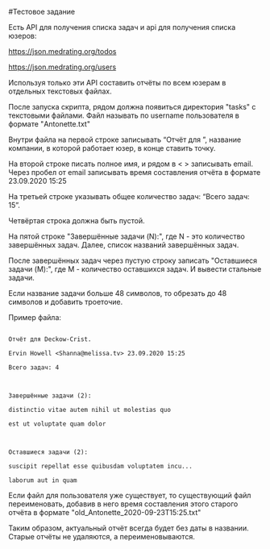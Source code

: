 #Тестовое задание

Есть API для получения списка задач и api для получения списка юзеров:

https://json.medrating.org/todos

https://json.medrating.org/users

Используя только эти API составить отчёты по всем юзерам в отдельных текстовых файлах.

 

После запуска скрипта, рядом должна появиться директория "tasks" с текстовыми файлами. Файл называть по username пользователя в формате "Antonette.txt"

Внутри файла на первой строке записывать “Отчёт для ”, название компании, в которой работает юзер, в конце ставить точку.

На второй строке писать полное имя, и рядом в < > записывать email. Через пробел от email записывать время составления отчёта в формате 23.09.2020 15:25

На третьей строке указывать общее количество задач: “Всего задач: 15”.

Четвёртая строка должна быть пустой.

На пятой строке "Завершённые задачи (N):", где N - это количество завершённых задач. Далее, список названий завершённых задач.

После завершённых задач через пустую строку записать "Оставшиеся задачи (M):", где M - количество оставшихся задач. И вывести стальные задачи.

Если название задачи больше 48 символов, то обрезать до 48 символов и добавить троеточие.

 

Пример файла:

```

Отчёт для Deckow-Crist.

Ervin Howell <Shanna@melissa.tv> 23.09.2020 15:25

Всего задач: 4

 

Завершённые задачи (2):

distinctio vitae autem nihil ut molestias quo

est ut voluptate quam dolor

 

Оставшиеся задачи (2):

suscipit repellat esse quibusdam voluptatem incu...

laborum aut in quam

```

 

Если файл для пользователя уже существует, то существующий файл переименовать, добавив в него время составления этого старого отчёта в формате "old_Antonette_2020-09-23T15:25.txt"

Таким образом, актуальный отчёт всегда будет без даты в названии. Старые отчёты не удаляются, а переименовываются.